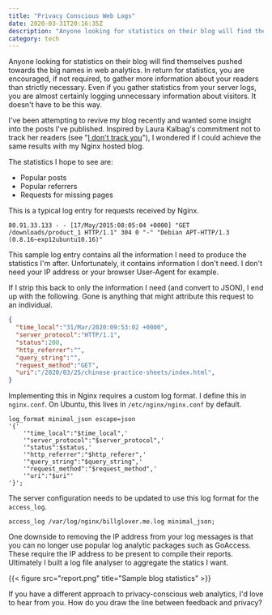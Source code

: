 ```yaml
---
title: "Privacy Conscious Web Logs"
date: 2020-03-31T20:16:35Z
description: "Anyone looking for statistics on their blog will find themselves pushed towards the big names in web analytics. In return for statistics, you are encouraged, if not required, to gather more information about your readers than strictly necessary. Even if you gather statistics from your server logs, you are almost certainly logging unnecessary information about visitors. It doesn't have to be this way."
category: tech
---
```


Anyone looking for statistics on their blog will find themselves pushed towards the big names in web analytics. In return for statistics, you are encouraged, if not required, to gather more information about your readers than strictly necessary. Even if you gather statistics from your server logs, you are almost certainly logging unnecessary information about visitors. It doesn't have to be this way.

I've been attempting to revive my blog recently and wanted some insight into the posts I've published. Inspired by Laura Kalbag's commitment not to track her readers (see "[I don't track you](https://laurakalbag.com/i-dont-track-you/)"), I wondered if I could achieve the same results with my Nginx hosted blog.

The statistics I hope to see are:

* Popular posts
* Popular referrers
* Requests for missing pages

This is a typical log entry for requests received by Nginx.

```plain
80.91.33.133 - - [17/May/2015:08:05:04 +0000] "GET /downloads/product_1 HTTP/1.1" 304 0 "-" "Debian APT-HTTP/1.3 (0.8.16~exp12ubuntu10.16)"
```

This sample log entry contains all the information I need to produce the statistics I'm after. Unfortunately, it contains information I don't need. I don't need your IP address or your browser User-Agent for example.

If I strip this back to only the information I need (and convert to JSON), I end up with the following. Gone is anything that might attribute this request to an individual.

```json
{
  "time_local":"31/Mar/2020:09:53:02 +0000",
  "server_protocol":"HTTP/1.1",
  "status":200,
  "http_referrer":"",
  "query_string":"",
  "request_method":"GET",
  "uri":"/2020/03/25/chinese-practice-sheets/index.html",
}
```

Implementing this in Nginx requires a custom log format. I define this in `nginx.conf`. On Ubuntu, this lives in `/etc/nginx/nginx.conf` by default.

```plain
log_format minimal_json escape=json
'{'
    '"time_local":"$time_local",'
    '"server_protocol":"$server_protocol",'
    '"status":$status,'
    '"http_referrer":"$http_referer",'
    '"query_string":"$query_string",'
    '"request_method":"$request_method",'
    '"uri":"$uri"'
'}';
```

The server configuration needs to be updated to use this log format for the `access_log`.

```plain
access_log /var/log/nginx/billglover.me.log minimal_json;
```

One downside to removing the IP address from your log messages is that you can no longer use popular log analytic packages such as GoAccess. These require the IP address to be present to compile their reports. Ultimately I built a log file analyser to aggregate the statics I want.

{{< figure src="report.png" title="Sample blog statistics" >}}

If you have a different approach to privacy-conscious web analytics, I'd love to hear from you. How do you draw the line between feedback and privacy?